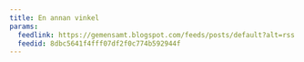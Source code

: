 ```yaml
---
title: En annan vinkel
params:
  feedlink: https://gemensamt.blogspot.com/feeds/posts/default?alt=rss
  feedid: 8dbc5641f4fff07df2f0c774b592944f
---
```

